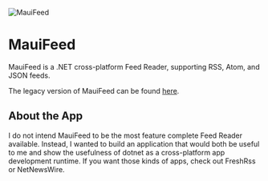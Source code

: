 ![MauiFeed](https://user-images.githubusercontent.com/898335/217017309-66d7b306-b587-4001-8b31-ec1afe20df46.png)

# MauiFeed

MauiFeed is a .NET cross-platform Feed Reader, supporting RSS, Atom, and JSON feeds.

The legacy version of MauiFeed can be found [here](https://github.com/drasticactions/MauiFeed-Legacy).


## About the App

I do not intend MauiFeed to be the most feature complete Feed Reader available. Instead, I wanted to build an application that would both be useful to me and show the usefulness of dotnet as a cross-platform app development runtime. If you want those kinds of apps, check out FreshRss or NetNewsWire.
